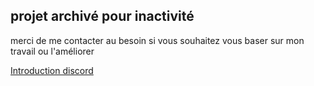 ## projet archivé pour inactivité

merci de me contacter au besoin si vous souhaitez vous baser sur mon travail ou l'améliorer

[Introduction discord](discord-intro)
